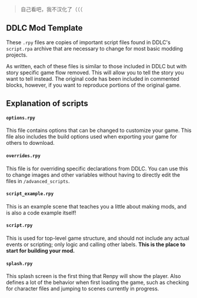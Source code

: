 > 自己看吧，我不汉化了（（（

## DDLC Mod Template

These `.rpy` files are copies of important script files found in DDLC's `script.rpa` archive that are necessary to change for most basic modding projects.

As written, each of these files is similar to those included in DDLC but with story specific game flow removed. This will allow you to tell the story you want to tell instead. The original code has been included in commented blocks, however, if you want to reproduce portions of the original game.

## Explanation of scripts

#### `options.rpy`

This file contains options that can be changed to customize your game. This file also includes the build options used when exporting your game for others to download.

#### `overrides.rpy`

This file is for overriding specific declarations from DDLC. You can use this to change images and other variables without having to directly edit the files in `/advanced_scripts`.

#### `script_example.rpy`

This is an example scene that teaches you a little about making mods, and is also a code example itself!

#### `script.rpy`

This is used for top-level game structure, and should not include any actual events or scripting; only logic and calling other labels. **This is the place to start for building your mod.**

#### `splash.rpy`

This splash screen is the first thing that Renpy will show the player. Also defines a lot of the behavior when first loading the game, such as checking for character files and jumping to scenes currently in progress.
